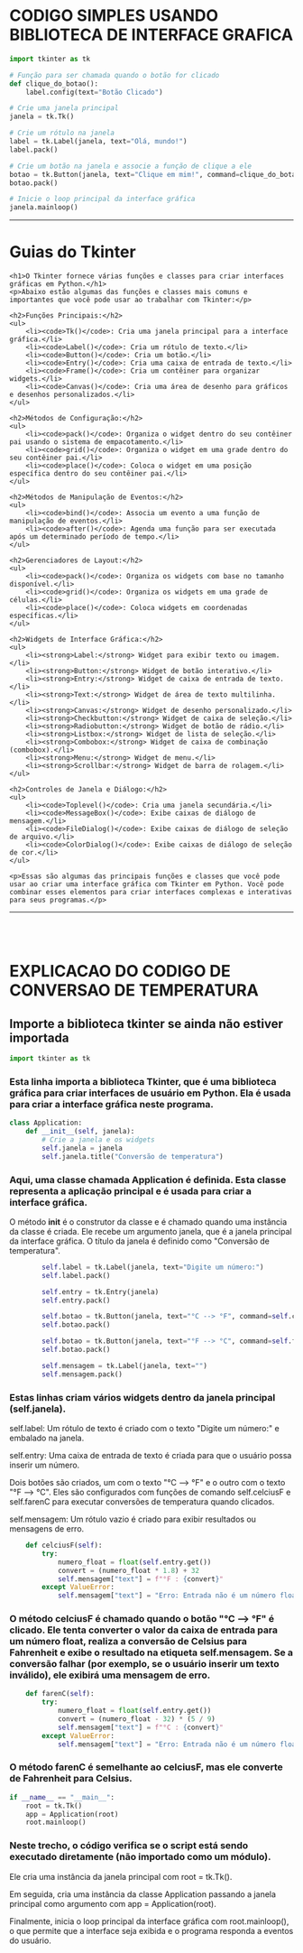 # CODIGO SIMPLES USANDO BIBLIOTECA DE INTERFACE GRAFICA
```py
import tkinter as tk

# Função para ser chamada quando o botão for clicado
def clique_do_botao():
    label.config(text="Botão Clicado")

# Crie uma janela principal
janela = tk.Tk()

# Crie um rótulo na janela
label = tk.Label(janela, text="Olá, mundo!")
label.pack()

# Crie um botão na janela e associe a função de clique a ele
botao = tk.Button(janela, text="Clique em mim!", command=clique_do_botao)
botao.pack()

# Inicie o loop principal da interface gráfica
janela.mainloop()
```

<hr>

# Guias do Tkinter

    <h1>O Tkinter fornece várias funções e classes para criar interfaces gráficas em Python.</h1>
    <p>Abaixo estão algumas das funções e classes mais comuns e importantes que você pode usar ao trabalhar com Tkinter:</p>

    <h2>Funções Principais:</h2>
    <ul>
        <li><code>Tk()</code>: Cria uma janela principal para a interface gráfica.</li>
        <li><code>Label()</code>: Cria um rótulo de texto.</li>
        <li><code>Button()</code>: Cria um botão.</li>
        <li><code>Entry()</code>: Cria uma caixa de entrada de texto.</li>
        <li><code>Frame()</code>: Cria um contêiner para organizar widgets.</li>
        <li><code>Canvas()</code>: Cria uma área de desenho para gráficos e desenhos personalizados.</li>
    </ul>

    <h2>Métodos de Configuração:</h2>
    <ul>
        <li><code>pack()</code>: Organiza o widget dentro do seu contêiner pai usando o sistema de empacotamento.</li>
        <li><code>grid()</code>: Organiza o widget em uma grade dentro do seu contêiner pai.</li>
        <li><code>place()</code>: Coloca o widget em uma posição específica dentro do seu contêiner pai.</li>
    </ul>

    <h2>Métodos de Manipulação de Eventos:</h2>
    <ul>
        <li><code>bind()</code>: Associa um evento a uma função de manipulação de eventos.</li>
        <li><code>after()</code>: Agenda uma função para ser executada após um determinado período de tempo.</li>
    </ul>

    <h2>Gerenciadores de Layout:</h2>
    <ul>
        <li><code>pack()</code>: Organiza os widgets com base no tamanho disponível.</li>
        <li><code>grid()</code>: Organiza os widgets em uma grade de células.</li>
        <li><code>place()</code>: Coloca widgets em coordenadas específicas.</li>
    </ul>

    <h2>Widgets de Interface Gráfica:</h2>
    <ul>
        <li><strong>Label:</strong> Widget para exibir texto ou imagem.</li>
        <li><strong>Button:</strong> Widget de botão interativo.</li>
        <li><strong>Entry:</strong> Widget de caixa de entrada de texto.</li>
        <li><strong>Text:</strong> Widget de área de texto multilinha.</li>
        <li><strong>Canvas:</strong> Widget de desenho personalizado.</li>
        <li><strong>Checkbutton:</strong> Widget de caixa de seleção.</li>
        <li><strong>Radiobutton:</strong> Widget de botão de rádio.</li>
        <li><strong>Listbox:</strong> Widget de lista de seleção.</li>
        <li><strong>Combobox:</strong> Widget de caixa de combinação (combobox).</li>
        <li><strong>Menu:</strong> Widget de menu.</li>
        <li><strong>Scrollbar:</strong> Widget de barra de rolagem.</li>
    </ul>

    <h2>Controles de Janela e Diálogo:</h2>
    <ul>
        <li><code>Toplevel()</code>: Cria uma janela secundária.</li>
        <li><code>MessageBox()</code>: Exibe caixas de diálogo de mensagem.</li>
        <li><code>FileDialog()</code>: Exibe caixas de diálogo de seleção de arquivo.</li>
        <li><code>ColorDialog()</code>: Exibe caixas de diálogo de seleção de cor.</li>
    </ul>

    <p>Essas são algumas das principais funções e classes que você pode usar ao criar uma interface gráfica com Tkinter em Python. Você pode combinar esses elementos para criar interfaces complexas e interativas para seus programas.</p>



<hr>
<br><br>

# EXPLICACAO DO CODIGO DE CONVERSAO DE TEMPERATURA

## Importe a biblioteca tkinter se ainda não estiver importada
```py
import tkinter as tk
```
### Esta linha importa a biblioteca Tkinter, que é uma biblioteca gráfica para criar interfaces de usuário em Python. Ela é usada para criar a interface gráfica neste programa.

```py
class Application:
    def __init__(self, janela):
        # Crie a janela e os widgets
        self.janela = janela
        self.janela.title("Conversão de temperatura")
```
### Aqui, uma classe chamada Application é definida. Esta classe representa a aplicação principal e é usada para criar a interface gráfica.

O método __init__ é o construtor da classe e é chamado quando uma instância da classe é criada. Ele recebe um argumento janela, que é a janela principal da interface gráfica. O título da janela é definido como "Conversão de temperatura".

```py
        self.label = tk.Label(janela, text="Digite um número:")
        self.label.pack()

        self.entry = tk.Entry(janela)
        self.entry.pack()

        self.botao = tk.Button(janela, text="°C --> °F", command=self.celciusF)
        self.botao.pack()

        self.botao = tk.Button(janela, text="°F --> °C", command=self.farenC)
        self.botao.pack()

        self.mensagem = tk.Label(janela, text="")
        self.mensagem.pack()
```
### Estas linhas criam vários widgets dentro da janela principal (self.janela).

self.label: Um rótulo de texto é criado com o texto "Digite um número:" e embalado na janela.

self.entry: Uma caixa de entrada de texto é criada para que o usuário possa inserir um número.

Dois botões são criados, um com o texto "°C --> °F" e o outro com o texto "°F --> °C". Eles são configurados com funções de comando self.celciusF e self.farenC para executar conversões de temperatura quando clicados.

self.mensagem: Um rótulo vazio é criado para exibir resultados ou mensagens de erro.

```py
    def celciusF(self):
        try:
            numero_float = float(self.entry.get())
            convert = (numero_float * 1.8) + 32
            self.mensagem["text"] = f"°F : {convert}"
        except ValueError:
            self.mensagem["text"] = "Erro: Entrada não é um número float válido"
```
### O método celciusF é chamado quando o botão "°C --> °F" é clicado. Ele tenta converter o valor da caixa de entrada para um número float, realiza a conversão de Celsius para Fahrenheit e exibe o resultado na etiqueta self.mensagem. Se a conversão falhar (por exemplo, se o usuário inserir um texto inválido), ele exibirá uma mensagem de erro.

```py
    def farenC(self):
        try:
            numero_float = float(self.entry.get())
            convert = (numero_float - 32) * (5 / 9)
            self.mensagem["text"] = f"°C : {convert}"
        except ValueError:
            self.mensagem["text"] = "Erro: Entrada não é um número float válido"
```
### O método farenC é semelhante ao celciusF, mas ele converte de Fahrenheit para Celsius.

```py
if __name__ == "__main__":
    root = tk.Tk()
    app = Application(root)
    root.mainloop()
```
### Neste trecho, o código verifica se o script está sendo executado diretamente (não importado como um módulo).

Ele cria uma instância da janela principal com root = tk.Tk().

Em seguida, cria uma instância da classe Application passando a janela principal como argumento com app = Application(root).

Finalmente, inicia o loop principal da interface gráfica com root.mainloop(), o que permite que a interface seja exibida e o programa responda a eventos do usuário.
